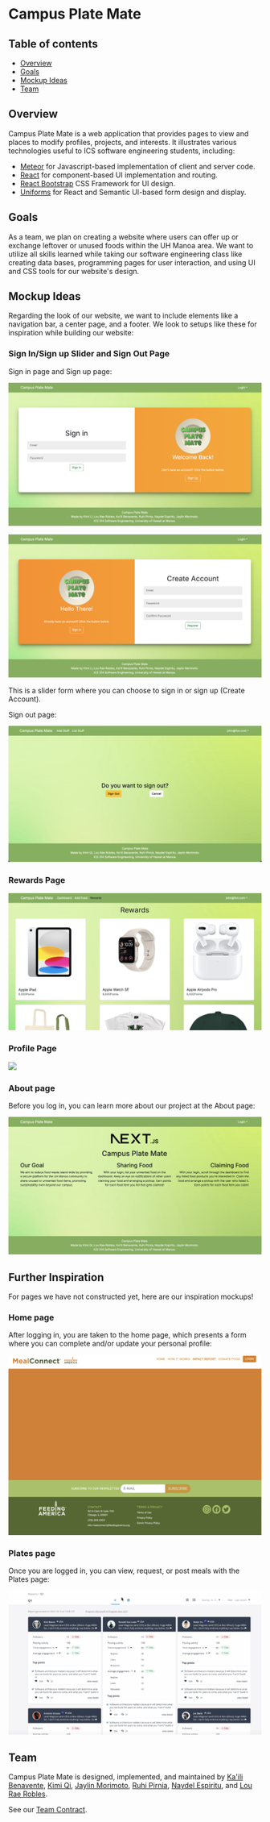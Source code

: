 # Campus Plate Mate

## Table of contents

- [Overview](#overview)
- [Goals](#goals)
- [Mockup Ideas](#mockup-ideas)
- [Team](#team)

## Overview

Campus Plate Mate is a web application that provides pages to view and places to modify profiles, projects, and interests. It illustrates various technologies useful to ICS software engineering students, including:

- [Meteor](https://www.meteor.com/) for Javascript-based implementation of client and server code.
- [React](https://reactjs.org/) for component-based UI implementation and routing.
- [React Bootstrap](https://react-bootstrap.github.io/) CSS Framework for UI design.
- [Uniforms](https://uniforms.tools/) for React and Semantic UI-based form design and display.

## Goals

As a team, we plan on creating a website where users can offer up or exchange leftover or unused foods within the UH Manoa area. We want to utilize all skills learned while taking our software engineering class like creating data bases, programming pages for user interaction, and using UI and CSS tools for our website's design.

## Mockup Ideas

Regarding the look of our website, we want to include elements like a navigation bar, a center page, and a footer. We look to setups like these for inspiration while building our website:

### Sign In/Sign up Slider and Sign Out Page

Sign in page and Sign up page:

![](images/signin-slide.png)

![](images/signup-slide.png)

This is a slider form where you can choose to sign in or sign up (Create Account).

Sign out page:

![](images/signout.png)

### Rewards Page

![](images/rewards-page.png)

### Profile Page

![](images/image.png)

### About page

Before you log in, you can learn more about our project at the About page:

![](images/landing.png)

## Further Inspiration

For pages we have not constructed yet, here are our inspiration mockups!

### Home page

After logging in, you are taken to the home page, which presents a form where you can complete and/or update your personal profile:

![](images/mainPage.png)

### Plates page

Once you are logged in, you can view, request, or post meals with the Plates page:

![](images/dashboardPage.png)

## Team

Campus Plate Mate is designed, implemented, and maintained by [Ka'ili Benavente](https://kailibenavente.github.io), [Kimi Qi](https://kqimi.github.io/), [Jaylin Morimoto](https://jaylin-m.github.io/), [Ruhi Pirnia](https://rpirnia.github.io/), [Naydel Espiritu](https://naydelly.github.io/), and [Lou Rae Robles](https://lrrobles.github.io/).

See our [Team Contract](https://docs.google.com/document/d/1ZBsPm5ipDgzuAGX94x4z-A-nNO2-lngPQzCGNLIbtNc/edit?usp=sharing).
